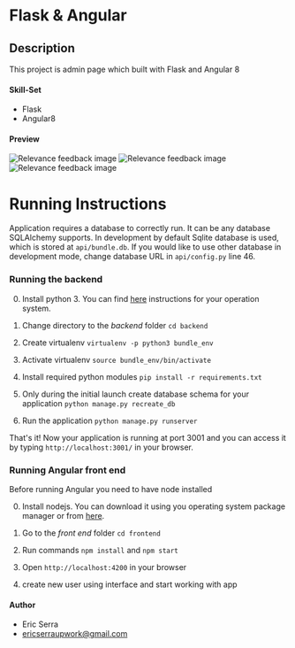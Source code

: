 # Flask & Angular
## Description
This project is admin page which built with Flask and Angular 8
#### Skill-Set
+ Flask
+ Angular8

#### Preview
![Relevance feedback image](https://github.com/ericserraupwork/Flask-Angular/blob/master/Screenshots/f_screen2.png)
![Relevance feedback image](https://github.com/ericserraupwork/Flask-Angular/blob/master/Screenshots/f_screen3.png)
![Relevance feedback image](https://github.com/ericserraupwork/Flask-Angular/blob/master/Screenshots/f_screen4.png)

# Running Instructions
Application requires a database to correctly run. It can be any database SQLAlchemy supports. In development by default Sqlite database is used, which is stored at `api/bundle.db`. If you would like to use other database in development mode, change database URL in `api/config.py` line 46.

### Running the backend

0) Install python 3. You can find [here](https://realpython.com/installing-python/) instructions for your operation system.

1) Change directory to the *backend* folder `cd backend`

2) Create virtualenv `virtualenv -p python3 bundle_env`

3) Activate virtualenv `source bundle_env/bin/activate`

4) Install required python modules `pip install -r requirements.txt`

5) Only during the initial launch create database schema for your application `python manage.py recreate_db`

6) Run the application `python manage.py runserver`

That's it! Now your application is running at port 3001 and you can access it by typing `http://localhost:3001/` in your browser.

### Running Angular front end

Before running Angular you need to have node installed 

0) Install nodejs. You can download it using you operating system package manager or from [here](https://nodejs.org/en/download/).

1) Go to the *front end* folder `cd frontend`

2) Run commands `npm install` and `npm start`
3) Open `http://localhost:4200` in your browser
4) create new user using interface and start working with app

#### Author
+ Eric Serra
+ ericserraupwork@gmail.com
